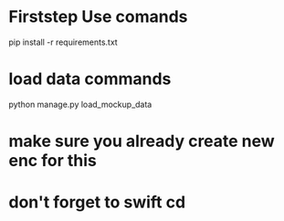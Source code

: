 # Firststep Use comands #
pip install -r requirements.txt

# load data commands #  
python manage.py load_mockup_data

# make sure you already create new enc for this #
# don't forget to swift cd #

